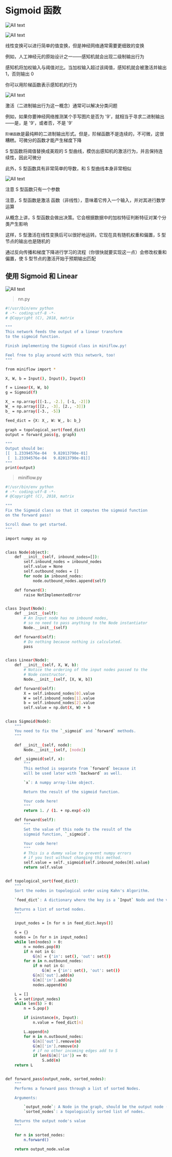 # Sigmoid 函数

![All text](http://ww1.sinaimg.cn/large/dc05ba18ly1fnswqt2841j20ll01q0sj.jpg)

![All text](http://ww1.sinaimg.cn/large/dc05ba18ly1fnswqt4pykj20m30endgf.jpg)

线性变换可以进行简单的值变换，但是神经网络通常需要更细致的变换

例如，人工神经元的原始设计之一——感知机就会出现二级制输出行为

感知机将加权输入与阈值对比。当加权输入超过该阈值，感知机就会被激活并输出 1，否则输出 0

你可以用阶梯函数表示感知机的行为

![All text](http://ww1.sinaimg.cn/large/dc05ba18ly1fnsyf0iy85j20hx0c6mxa.jpg)

激活（二进制输出行为这一概念）通常可以解决分类问题

例如，如果你要神经网络推测某个手写图片是否为 '9'，就相当于寻求二进制输出——是，是 '9'，或者否，不是 '9'

`阶梯函数`是最纯粹的二进制输出形式。但是，阶梯函数不是连续的，不可微，这很糟糕。可微分的函数才能产生梯度下降

S 型函数将阈值替换成美观的 S 型曲线，模仿出感知机的激活行为，并且保持连续性，因此可微分

此外，S 型函数具有非常简单的导数，和 S 型曲线本身非常相似

![All text](http://ww1.sinaimg.cn/large/dc05ba18ly1fnszrtnfu9j20ey01x746.jpg)

注意 S 型函数只有一个参数

注意，S 型函数是激活 函数（非线性），意味着它传入一个输入，并对其进行数学运算

从概念上讲，S 型函数会做出决策。它会根据数据中的加权特征判断特征对某个分类产生影响

这样，S 型激活在线性变换后可以很好地运转。它现在具有随机权重和偏置，S 型节点的输出也是随机的

通过反向传播和梯度下降进行学习的流程（你很快就要实现这一点）会修改权重和偏置，使 S 型节点的激活开始于预期输出匹配

## 使用 Sigmoid 和 Linear

![All text](http://ww1.sinaimg.cn/large/dc05ba18ly1fnszvjyqq8j20mk05l75o.jpg)

>nn.py

```bash
#!/usr/bin/env python
# -*- coding:utf-8 -*-
# @Copyright (C), 2018, matrix

"""
This network feeds the output of a linear transform
to the sigmoid function.

Finish implementing the Sigmoid class in miniflow.py!

Feel free to play around with this network, too!
"""

from miniflow import *

X, W, b = Input(), Input(), Input()

f = Linear(X, W, b)
g = Sigmoid(f)

X_ = np.array([[-1., -2.], [-1, -2]])
W_ = np.array([[2., -3], [2., -3]])
b_ = np.array([-3., -5])

feed_dict = {X: X_, W: W_, b: b_}

graph = topological_sort(feed_dict)
output = forward_pass(g, graph)

"""
Output should be:
[[  1.23394576e-04   9.82013790e-01]
 [  1.23394576e-04   9.82013790e-01]]
"""
print(output)
```

>miniflow.py

```bash
#!/usr/bin/env python
# -*- coding:utf-8 -*-
# @Copyright (C), 2018, matrix

"""
Fix the Sigmoid class so that it computes the sigmoid function
on the forward pass!

Scroll down to get started.
"""

import numpy as np


class Node(object):
    def __init__(self, inbound_nodes=[]):
        self.inbound_nodes = inbound_nodes
        self.value = None
        self.outbound_nodes = []
        for node in inbound_nodes:
            node.outbound_nodes.append(self)

    def forward():
        raise NotImplementedError


class Input(Node):
    def __init__(self):
        # An Input node has no inbound nodes,
        # so no need to pass anything to the Node instantiator
        Node.__init__(self)

    def forward(self):
        # Do nothing because nothing is calculated.
        pass


class Linear(Node):
    def __init__(self, X, W, b):
        # Notice the ordering of the input nodes passed to the
        # Node constructor.
        Node.__init__(self, [X, W, b])

    def forward(self):
        X = self.inbound_nodes[0].value
        W = self.inbound_nodes[1].value
        b = self.inbound_nodes[2].value
        self.value = np.dot(X, W) + b


class Sigmoid(Node):
    """
    You need to fix the `_sigmoid` and `forward` methods.
    """

    def __init__(self, node):
        Node.__init__(self, [node])

    def _sigmoid(self, x):
        """
        This method is separate from `forward` because it
        will be used later with `backward` as well.

        `x`: A numpy array-like object.

        Return the result of the sigmoid function.

        Your code here!
        """
        return 1. / (1. + np.exp(-x))

    def forward(self):
        """
        Set the value of this node to the result of the
        sigmoid function, `_sigmoid`.

        Your code here!
        """
        # This is a dummy value to prevent numpy errors
        # if you test without changing this method.
        self.value = self._sigmoid(self.inbound_nodes[0].value)
        return self.value


def topological_sort(feed_dict):
    """
    Sort the nodes in topological order using Kahn's Algorithm.

    `feed_dict`: A dictionary where the key is a `Input` Node and the value is the respective value feed to that Node.

    Returns a list of sorted nodes.
    """

    input_nodes = [n for n in feed_dict.keys()]

    G = {}
    nodes = [n for n in input_nodes]
    while len(nodes) > 0:
        n = nodes.pop(0)
        if n not in G:
            G[n] = {'in': set(), 'out': set()}
        for m in n.outbound_nodes:
            if m not in G:
                G[m] = {'in': set(), 'out': set()}
            G[n]['out'].add(m)
            G[m]['in'].add(n)
            nodes.append(m)

    L = []
    S = set(input_nodes)
    while len(S) > 0:
        n = S.pop()

        if isinstance(n, Input):
            n.value = feed_dict[n]

        L.append(n)
        for m in n.outbound_nodes:
            G[n]['out'].remove(m)
            G[m]['in'].remove(n)
            # if no other incoming edges add to S
            if len(G[m]['in']) == 0:
                S.add(m)
    return L


def forward_pass(output_node, sorted_nodes):
    """
    Performs a forward pass through a list of sorted Nodes.

    Arguments:

        `output_node`: A Node in the graph, should be the output node (have no outgoing edges).
        `sorted_nodes`: a topologically sorted list of nodes.

    Returns the output node's value
    """

    for n in sorted_nodes:
        n.forward()

    return output_node.value
```
